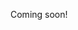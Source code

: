 Coming soon!

<!--

https://classicprogrammerpaintings.com/post/148027314949/we-rolled-our-own-crypto-pieter-bruegel-the

-->
